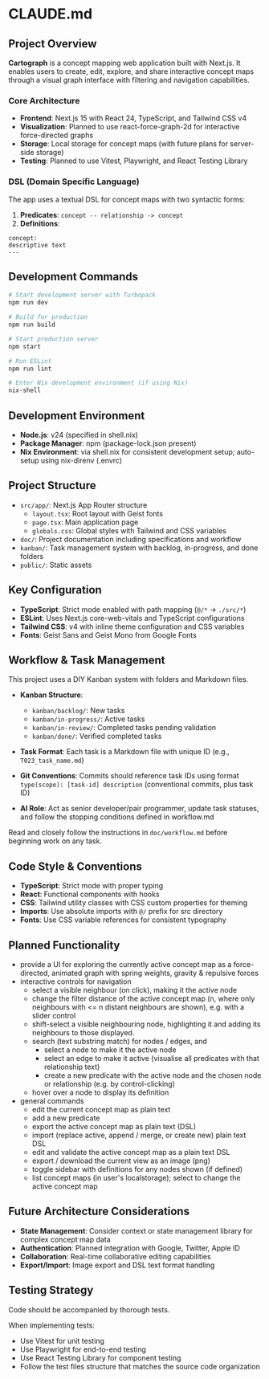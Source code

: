 # CLAUDE.md

## Project Overview

**Cartograph** is a concept mapping web application built with Next.js. It enables users to create, edit, explore, and share interactive concept maps through a visual graph interface with filtering and navigation capabilities.

### Core Architecture

- **Frontend**: Next.js 15 with React 24, TypeScript, and Tailwind CSS v4
- **Visualization**: Planned to use react-force-graph-2d for interactive force-directed graphs
- **Storage**: Local storage for concept maps (with future plans for server-side storage)
- **Testing**: Planned to use Vitest, Playwright, and React Testing Library

### DSL (Domain Specific Language)

The app uses a textual DSL for concept maps with two syntactic forms:

1. **Predicates**: `concept -- relationship -> concept`
2. **Definitions**: 

```
concept: 
descriptive text
---
   ```

## Development Commands

```bash
# Start development server with Turbopack
npm run dev

# Build for production
npm run build

# Start production server
npm start

# Run ESLint
npm run lint

# Enter Nix development environment (if using Nix)
nix-shell
```

## Development Environment

- **Node.js**: v24 (specified in shell.nix)
- **Package Manager**: npm (package-lock.json present)
- **Nix Environment**: via shell.nix for consistent development setup; auto-setup using nix-direnv (.envrc)

## Project Structure

- `src/app/`: Next.js App Router structure
  - `layout.tsx`: Root layout with Geist fonts
  - `page.tsx`: Main application page
  - `globals.css`: Global styles with Tailwind and CSS variables
- `doc/`: Project documentation including specifications and workflow
- `kanban/`: Task management system with backlog, in-progress, and done folders
- `public/`: Static assets

## Key Configuration

- **TypeScript**: Strict mode enabled with path mapping (`@/*` → `./src/*`)
- **ESLint**: Uses Next.js core-web-vitals and TypeScript configurations
- **Tailwind CSS**: v4 with inline theme configuration and CSS variables
- **Fonts**: Geist Sans and Geist Mono from Google Fonts

## Workflow & Task Management

This project uses a DIY Kanban system with folders and Markdown files.

- **Kanban Structure**: 
  - `kanban/backlog/`: New tasks
  - `kanban/in-progress/`: Active tasks
  - `kanban/in-review/`: Completed tasks pending validation
  - `kanban/done/`: Verified completed tasks

- **Task Format**: Each task is a Markdown file with unique ID (e.g., `T023_task_name.md`)
- **Git Conventions**: Commits should reference task IDs using format `type(scope): [task-id] description` (conventional commits, plus task ID)
- **AI Role**: Act as senior developer/pair programmer, update task statuses, and follow the stopping conditions defined in workflow.md

 Read and closely follow the instructions in `doc/workflow.md` before beginning work on any task.

## Code Style & Conventions

- **TypeScript**: Strict mode with proper typing
- **React**: Functional components with hooks
- **CSS**: Tailwind utility classes with CSS custom properties for theming
- **Imports**: Use absolute imports with `@/` prefix for src directory
- **Fonts**: Use CSS variable references for consistent typography

## Planned Functionality

- provide a UI for exploring the currently active concept map as a force-directed, animated graph with spring weights, gravity & repulsive forces
- interactive controls for navigation
  - select a visible neighbour (on click), making it the active node
  - change the filter distance of the active concept map (n, where only neighbours with <= n distant neighbours are shown), e.g. with a slider control
  - shift-select a visible neighbouring node, highlighting it and adding its neighbours to those displayed.
  - search (text substring match) for nodes / edges, and
    - select a node to make it the active node
    - select an edge to make it active (visualise all predicates with that relationship text)
    - create a new predicate with the active node and the chosen node or relationship (e.g. by control-clicking)
  - hover over a node to display its definition
- general commands 
  - edit the current concept map as plain text
  - add a new predicate
  - export the active concept map as plain text (DSL)
  - import (replace active, append / merge, or create new) plain text DSL
  - edit and validate the active concept map as a plain text DSL
  - export / download the current view as an image (png)
  - toggle sidebar with definitions for any nodes shown (if defined)
  - list concept maps (in user's localstorage); select to change the active concept map

## Future Architecture Considerations

- **State Management**: Consider context or state management library for complex concept map data
- **Authentication**: Planned integration with Google, Twitter, Apple ID
- **Collaboration**: Real-time collaborative editing capabilities
- **Export/Import**: Image export and DSL text format handling

## Testing Strategy

Code should be accompanied by thorough tests.

When implementing tests:
- Use Vitest for unit testing
- Use Playwright for end-to-end testing
- Use React Testing Library for component testing
- Follow the test files structure that matches the source code organization